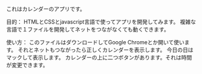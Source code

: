 これはカレンダーのアプリです。

目的：
HTMLとCSSとjavascript言語で使ってアプリを開発してみます。
複雑な言語で１ファイルを開発してネットをつながなくても動くできます。

使い方：
  このファイルはダウンロードしてGoogle Chromeとか開いて使います。
  それとネットもつながったら正しくカレンダーを表示します。
  今日の日はマックして表示します。
  カレンダーの上に二つボタンがあります。それは時間が変更できます。
 
